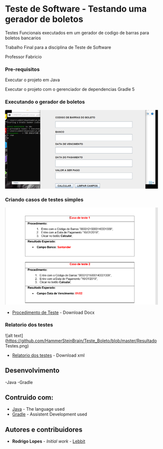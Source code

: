 # Teste de Software - Testando uma gerador de boletos

Testes Funcionais executados em um gerador de codigo de barras para boletos bancarios

Trabalho Final para a disciplina de Teste de Software

Professor Fabricio

### Pre-requisitos

Executar o projeto em Java

Executar o projeto com o gerenciador de dependencias Gradle 5

### Executando o gerador de boletos
![alt text](https://github.com/HammerSteinBrain/Teste_Boleto/blob/master/Screenshot_1.png)

### Criando casos de testes simples
![alt text](https://github.com/HammerSteinBrain/Teste_Boleto/blob/master/Caso_teste.png)

* [Procedimento de Teste](https://github.com/HammerSteinBrain/Teste_Boleto/blob/master/Casos_de_Teste.docx) - Download Docx

### Relatorio dos testes
![alt text](https://github.com/HammerSteinBrain/Teste_Boleto/blob/master/Resultado Testes.png)

* [Relatorio dos testes](https://github.com/HammerSteinBrain/Teste_Boleto/blob/master/Resultado_Teste.xlsx) - Download xml

## Desenvolvimento
-Java
-Gradle

## Contruido com:

* [Java](https://docs.oracle.com/javase/8/docs/technotes/tools/windows/javadoc.html) - The language used
* [Gradle](https://docs.gradle.org/current/userguide/userguide.html) - Assistent Development used


## Autores e contribuidores

* **Rodrigo Lopes** - *Initial work* - [Lebbit](https://github.com/hammersteinbrain)



